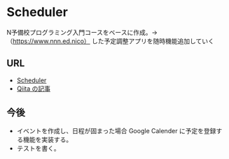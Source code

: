 # Scheduler
N予備校プログラミング入門コースをベースに作成。->（https://www.nnn.ed.nico）
した予定調整アプリを随時機能追加していく


## URL
- [Scheduler](http://www.well-scheduler.site/)
- [Qiita の記事](https://qiita.com/takewell/items/9964c4ce6438fe383257)

## 今後

- イベントを作成し、日程が固まった場合 Google Calender に予定を登録する機能を実装する。
- テストを書く。
